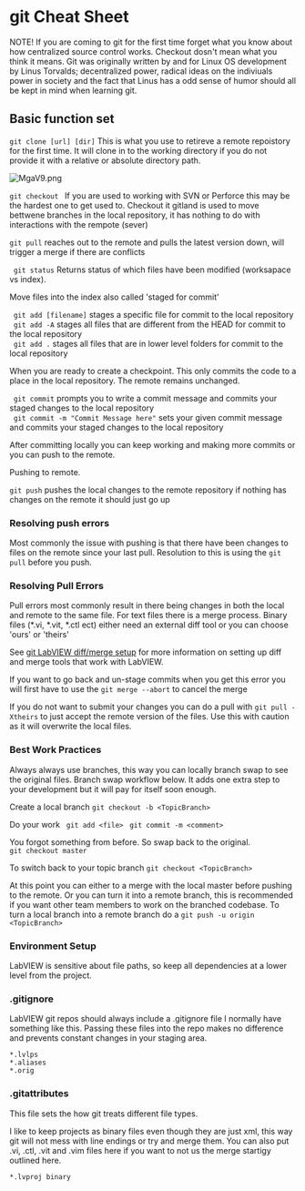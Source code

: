 # git Cheat Sheet #

NOTE! If you are coming to git for the first time forget what you know about how centralized source control works. Checkout dosn't mean what you think it means. Git was originally written by and for Linux OS development by Linus Torvalds; decentralized power, radical ideas on the indiviuals power in society and the fact that Linus has a odd sense of humor should all be kept in mind when learning git.   

## Basic function set ##

```git clone [url] [dir]``` This is what you use to retireve a remote repoistory for the first time.  It will clone in to the working directory if you do not provide it with a relative or absolute directory path. 

![MgaV9.png](https://github.com/ansible42/takednGitCheatSheet/blob/master/2037853081-MgaV9.png)

```git checkout ``` If you are used to working with SVN or Perforce this may be the hardest one to get used to. Checkout it gitland is used to move bettwene branches in the local repository, it has nothing to do with interactions with the rempote (sever) 

``` git pull ``` reaches out to the remote and pulls the latest version down, will trigger a merge if there are conflicts 

``` git status``` Returns status of which files have been modified (worksapace vs index). 


Move files into the index also called 'staged for commit' 

``` git add [filename]```  stages a specific file for commit to the local repository   
``` git add -A```  stages all files that are different from the HEAD for commit to the local repository   
``` git add .```  stages all files that are in lower level folders for commit to the local repository   

When you are ready to create a checkpoint. This only commits the code to a place in the local repository. The remote remains unchanged. 

``` git commit``` prompts you to write a commit message and commits your staged changes to the local repository    
``` git commit -m "Commit Message here"``` sets your given commit message and commits your staged changes to the local repository

After committing locally you can keep working and making more commits or you can push to the remote.

Pushing to remote. 

```git push``` pushes the local changes to the remote repository if nothing has changes on the remote it should just go up 

### Resolving push errors ###

Most commonly the issue with pushing is that there have been changes to files on the remote since your last pull.  Resolution to this is using the ```git pull``` before you push.  

### Resolving Pull Errors ###

Pull errors most commonly result in there being changes in both the local and remote to the same file.  For text files there is a merge process.  Binary files (*.vi, *.vit, *.ctl ect) either need an external diff tool or you can choose 'ours' or 'theirs'

See [git LabVIEW diff/merge setup](https://github.com/ansible42/LabVIEWGitCheatSheet/blob/master/LabVIEWGitCompSetup.md) for more information on setting up diff and merge tools that work with LabVIEW. 

If you want to go back and un-stage commits when you get this error you will first have to use the ```git merge --abort``` to cancel the merge

If you do not want to submit your changes you can do a pull with ```git pull -Xtheirs``` to just accept the remote version of the files.  Use this with caution as it will overwrite the local files.  


### Best Work Practices ###

Always always use branches, this way you can locally branch swap to see the original files.  Branch swap workflow below.  It adds one extra step to your development but it will pay for itself soon enough.  

Create a local branch 
```git checkout -b <TopicBranch> ```  

Do your work 
``` git add <file>```
``` git commit -m <comment>```

You forgot something from before. So swap back to the original.  
```git checkout master ```

To switch back to your topic branch 
```git checkout <TopicBranch> ```  

At this point you can either to a merge with the local master before pushing to the remote.  Or you can turn it into a remote branch, this is recommended if you want other team members to work on the branched codebase.  To turn a local branch into a remote branch do a ```git push -u origin <TopicBranch>```

### Environment Setup ###

LabVIEW is sensitive about file paths, so keep all dependencies at a lower level from the project. 

### .gitignore ### 

LabVIEW git repos should always include a .gitignore file I normally have something like this. Passing these files into the repo makes no difference and prevents constant changes in your staging area.  
``` 
*.lvlps
*.aliases
*.orig
```

### .gitattributes ###

This file sets the how git treats different file types. 

I like to keep projects as binary files even though they are just xml, this way git will not mess with line endings or try and merge them.  You can also put .vi, .ctl, .vit and .vim files here if you want to not us the merge startigy outlined here.  
```
*.lvproj binary 


